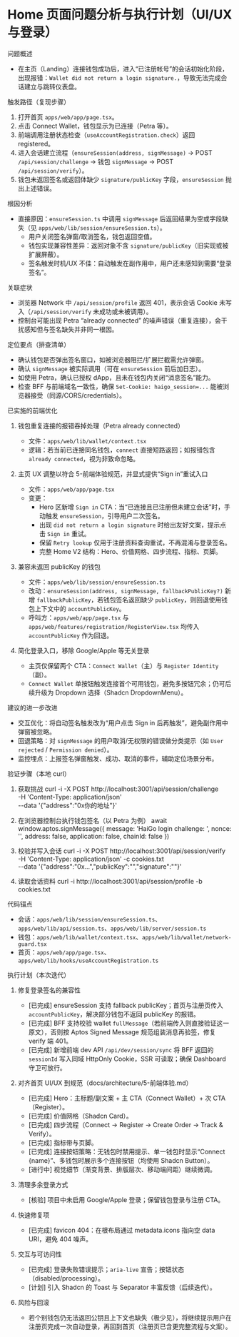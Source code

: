 # Home 页面问题分析与执行计划（UI/UX 与登录）

问题概述
- 在主页（Landing）连接钱包成功后，进入“已注册帐号”的会话初始化阶段，出现报错：`Wallet did not return a login signature.`，导致无法完成会话建立与跳转仪表盘。

触发路径（复现步骤）
1. 打开首页 `apps/web/app/page.tsx`。
2. 点击 Connect Wallet，钱包显示为已连接（Petra 等）。
3. 前端调用注册状态检查（`useAccountRegistration.check`）返回 registered。
4. 进入会话建立流程（`ensureSession(address, signMessage)` → POST `/api/session/challenge` → 钱包 `signMessage` → POST `/api/session/verify`）。
5. 钱包未返回签名或返回体缺少 `signature/publicKey` 字段，`ensureSession` 抛出上述错误。

根因分析
- 直接原因：`ensureSession.ts` 中调用 `signMessage` 后返回结果为空或字段缺失（见 `apps/web/lib/session/ensureSession.ts`）。
  - 用户关闭签名弹窗/取消签名，钱包返回空值。
  - 钱包实现兼容性差异：返回对象不含 `signature/publicKey`（旧实现或被扩展屏蔽）。
  - 签名触发时机/UX 不佳：自动触发在副作用中，用户还未感知到需要“登录签名”。

关联症状
- 浏览器 Network 中 `/api/session/profile` 返回 401，表示会话 Cookie 未写入（`/api/session/verify` 未成功或未被调用）。
- 控制台可能出现 Petra “already connected” 的噪声错误（重复连接），会干扰感知但与签名缺失并非同一根因。

定位要点（排查清单）
- 确认钱包是否弹出签名窗口，如被浏览器阻拦/扩展拦截需允许弹窗。
- 确认 `signMessage` 被实际调用（可在 `ensureSession` 前后加日志）。
- 如使用 Petra，确认已授权 dApp，且未在钱包内关闭“消息签名”能力。
- 检查 BFF 与前端域名一致性，确保 `Set-Cookie: haigo_session=...` 能被浏览器接受（同源/CORS/credentials）。

已实施的前端优化
1) 钱包重复连接的报错吞掉处理（Petra already connected）
   - 文件：`apps/web/lib/wallet/context.tsx`
   - 逻辑：若当前已连接同名钱包，`connect` 直接短路返回；如报错包含 `already connected`，视为非致命忽略。

2) 主页 UX 调整以符合 5-前端体验规范，并显式提供“Sign in”重试入口
   - 文件：`apps/web/app/page.tsx`
   - 变更：
     - Hero 区新增 `Sign in` CTA：当“已连接且已注册但未建立会话”时，手动触发 `ensureSession`，引导用户二次签名。
     - 出现 `did not return a login signature` 时给出友好文案，提示点击 `Sign in` 重试。
     - 保留 `Retry lookup` 仅用于注册资料查询重试，不再混淆与登录签名。
     - 完整 Home V2 结构：Hero、价值网格、四步流程、指标、页脚。

3) 兼容未返回 publicKey 的钱包
   - 文件：`apps/web/lib/session/ensureSession.ts`
   - 改动：`ensureSession(address, signMessage, fallbackPublicKey?)` 新增 `fallbackPublicKey`，若钱包签名返回缺少 `publicKey`，则回退使用钱包上下文中的 `accountPublicKey`。
   - 呼叫方：`apps/web/app/page.tsx` 与 `apps/web/features/registration/RegisterView.tsx` 均传入 `accountPublicKey` 作为回退。

4) 简化登录入口，移除 Google/Apple 等无关登录
   - 主页仅保留两个 CTA：`Connect Wallet`（主）与 `Register Identity`（副）。
   - `Connect Wallet` 单按钮触发连接首个可用钱包，避免多按钮冗余；仍可后续升级为 Dropdown 选择（Shadcn DropdownMenu）。

建议的进一步改进
- 交互优化：将自动签名触发改为“用户点击 Sign in 后再触发”，避免副作用中弹窗被忽略。
- 回退策略：对 `signMessage` 的用户取消/无权限的错误做分类提示（如 `User rejected` / `Permission denied`）。
- 监控埋点：上报签名弹窗触发、成功、取消的事件，辅助定位场景分布。

验证步骤（本地 curl）
1) 获取挑战
   curl -i -X POST http://localhost:3001/api/session/challenge \
     -H 'Content-Type: application/json' \
     --data '{"address":"0x你的地址"}'

2) 在浏览器控制台执行钱包签名（以 Petra 为例）
   await window.aptos.signMessage({
     message: 'HaiGo login challenge: <nonce>',
     nonce: '<nonce>',
     address: false,
     application: false,
     chainId: false
   })

3) 校验并写入会话
   curl -i -X POST http://localhost:3001/api/session/verify \
     -H 'Content-Type: application/json' -c cookies.txt \
     --data '{"address":"0x...","publicKey":"<pubKey>","signature":"<sig>"}'

4) 读取会话资料
   curl -i http://localhost:3001/api/session/profile -b cookies.txt

代码锚点
- 会话：`apps/web/lib/session/ensureSession.ts`、`apps/web/lib/api/session.ts`、`apps/web/lib/server/session.ts`
- 钱包：`apps/web/lib/wallet/context.tsx`、`apps/web/lib/wallet/network-guard.tsx`
- 首页：`apps/web/app/page.tsx`、`apps/web/lib/hooks/useAccountRegistration.ts`

执行计划（本次迭代）
1) 修复登录签名的兼容性
   - [已完成] ensureSession 支持 fallback publicKey；首页与注册页传入 `accountPublicKey`，解决部分钱包不返回 publicKey 的报错。
   - [已完成] BFF 支持校验 wallet `fullMessage`（若前端传入则直接验证这一原文），否则按 Aptos Signed Message 规范组装消息再验签，修复 verify 端 401。
   - [已完成] 新增前端 dev API `/api/dev/session/sync` 将 BFF 返回的 `sessionId` 写入同域 HttpOnly Cookie，SSR 可读取；确保 Dashboard 守卫可放行。

2) 对齐首页 UI/UX 到规范（docs/architecture/5-前端体验.md）
   - [已完成] Hero：主标题/副文案 + 主 CTA（Connect Wallet）+ 次 CTA（Register）。
   - [已完成] 价值网格（Shadcn Card）。
   - [已完成] 四步流程（Connect → Register → Create Order → Track & Verify）。
   - [已完成] 指标带与页脚。
   - [已完成] 连接按钮策略：无钱包时禁用提示、单一钱包时显示“Connect {name}”、多钱包时展示多个连接按钮（均使用 Shadcn Button）。
   - [进行中] 视觉细节（渐变背景、排版层次、移动端间距）继续微调。

3) 清理多余登录方式
   - [核验] 项目中未启用 Google/Apple 登录；保留钱包登录与注册 CTA。

6) 快速修复项
   - [已完成] favicon 404：在根布局通过 metadata.icons 指向空 data URI，避免 404 噪声。

4) 交互与可访问性
   - [已完成] 登录失败错误提示；`aria-live` 宣告；按钮状态（disabled/processing）。
   - [计划] 引入 Shadcn 的 Toast 与 Separator 丰富反馈（后续迭代）。

5) 风险与回滚
   - 若个别钱包仍无法返回公钥且上下文也缺失（极少见），将继续提示用户在注册页完成一次自动登录，再回到首页（注册页已含更完整流程与文案）。
